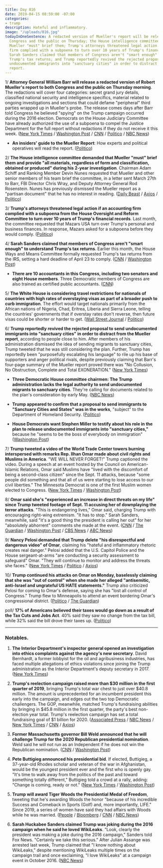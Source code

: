 ```yaml
---
title: Day 816
date: 2019-04-15 08:59:00 -07:00
categories:
- trump
description: Hateful and inflammatory.
image: "/uploads/816.jpg"
todayInOneSentence: A redacted version of Mueller's report will be released to both
  Congress and the public on Thursday; the House intelligence committee demand that
  Mueller "must" brief them; Trump's attorneys threatened legal action if an accounting
  firm complied with a subpoena to turn over 10 years of Trump's financial records;
  Sarah Sanders claimed that members of Congress aren't "smart enough" to understand
  Trump's tax returns; and Trump reportedly revived the rejected proposal to send
  undocumented immigrants into "sanctuary cities" in order to distract from the Mueller
  report.
---
```


1/ **Attorney General William Barr will release a redacted version of Robert Mueller's report to both Congress and the public on Thursday morning**. The redactions will cover four categories: secret grand jury details, classified national security and intelligence specifics, material related to ongoing investigations and sections that could defame "peripheral" third parties wrapped up in Mueller's probe. The release comes days after Barr told Congress he believed "spying" on the Trump campaign occurred during the 2016 election. Democrats on the House Judiciary Committee have already authorized the use of a subpoena to compel the Justice Department for the full report without redactions if they do not receive it this week. ([New York Times](https://www.nytimes.com/2019/04/15/us/politics/barr-mueller-report-delivery.html) / [Washington Post](https://www.washingtonpost.com/world/national-security/mueller-reports-release-is-expected-thursday-justice-dept-says/2019/04/15/dd44eb02-5f91-11e9-9412-daf3d2e67c6d_story.html) / [CNN](https://www.cnn.com/2019/04/15/politics/mueller-report-justice-department-plan/index.html) / [Politico](https://www.politico.com/story/2019/04/15/mueller-report-to-be-released-on-thursday-1275974) / [NBC News](https://www.nbcnews.com/politics/politics-news/mueller-s-report-russia-trump-be-made-public-thursday-n994571))

* **An insiders' guide to the Mueller Report**: How experts and political operatives will read the report. ([Politico](https://www.politico.com/magazine/story/2019/04/15/mueller-report-release-insiders-guide-226655))

2/ **The House intelligence committee demanded that Mueller "must" brief them and provide "all materials, regardless of form and classification, obtained or produced" during his 2-year investigation**. Chairman Adam Schiff and Ranking Member Devin Nunes requested that Mueller and other senior members of his team brief the committee, in a letter sent March 27th to Barr, FBI Director Chris Wray, and Deputy Attorney General Rod Rosenstein. Nunes has previously dismissed the Mueller report as a "partisan document" that he has no interest in reading. ([Daily Beast](https://www.thedailybeast.com/schiff-and-nunes-mueller-must-brief-intel-committeeand-turn-over-all-his-materials) / [Axios](https://www.axios.com/adam-schiff-devin-nunes-robert-mueller-house-intelligence-1734448f-e19e-463c-af9a-0c18190463ff.html) / [Politico](https://www.politico.com/story/2019/04/15/schiff-nunes-request-mueller-briefing-1276442))

3/ **Trump's attorneys threatened legal action if an accounting firm complied with a subpoena from the House Oversight and Reform Committee to turn over 10 years of Trump's financial records**. Last month, the committee requested that Mazars USA turn over Trump's personal and business finances. In response, Mazars asked for a subpoena before they would comply. ([Politico](https://www.politico.com/story/2019/04/15/trump-financial-records-1275965))

4/ **Sarah Sanders claimed that members of Congress aren't "smart enough" to understand Trump's tax returns**. Earlier this month, the House Ways and Means Committee formally requested Trump's tax returns from the IRS, setting a hard deadline of April 23 to comply. ([CNN](https://www.cnn.com/2019/04/14/politics/sarah-sanders-trump-tax-returns-democrats/index.html) / [Washington Post](https://www.washingtonpost.com/politics/congress-is-not-smart-enough-to-examine-trumps-tax-returns-sarah-sanders-says/2019/04/14/95959c4e-5ec8-11e9-bfad-36a7eb36cb60_story.html))

* **There are 10 accountants in this Congress, including two senators and eight House members**. Three Democratic members of Congress are also trained as certified public accountants. ([CNN](https://www.cnn.com/2019/04/14/politics/trump-taxes-accountants-congress/index.html))

5/ **The White House is considering travel restrictions for nationals of countries with high rates of overstaying visas as part of a broader push to curb immigration**. The effort would target nationals primarily from the African nations of Nigeria, Chad, Eritrea, Liberia and Sierra Leone, telling the countries' governments that if overstay rates don't reverse, then future visas could be shorter or harder to get. ([Wall Street Journal](https://www.wsj.com/articles/white-house-weighs-broader-immigration-curbs-11555283781) / [Politico](https://www.politico.com/story/2019/04/15/travel-ban-visa-overstay-1356417))

6/ **Trump reportedly revived the rejected proposal to send undocumented immigrants into "sanctuary cities" in order to distract from the Mueller report**, according to people close to him. After members of his administration dismissed the idea of sending migrants to sanctuary cities, Trump tweeted that he was still considering the plan. Further, Trump has reportedly been "purposefully escalating his language" to rile up his base of supporters and anger political rivals, despite previously claiming that Barr's four-page summary of the Mueller report proved there was "No Collusion, No Obstruction, Complete and Total EXONERATION." ([New York Times](https://www.nytimes.com/2019/04/14/us/politics/trump-mueller-report.html))

* **Three Democratic House committee chairmen: The Trump administration lacks the legal authority to send undocumented migrants to sanctuary cities**. They're calling for documents related to the plan's consideration by early May. ([NBC News](https://www.nbcnews.com/politics/congress/democratic-chairmen-demand-trump-admin-documents-sanctuary-city-proposal-n994556))

* **Trump appeared to confirm that a proposal to send immigrants to "Sanctuary Cities and States" was in the works**, "subject" to the Department of Homeland Security. ([Politico](https://www.politico.com/story/2019/04/15/trump-undocumented-immigrants-sanctuary-cities-1276353))

* **House Democrats want Stephen Miller to testify about his role in the plan to release undocumented immigrants into "sanctuary cities,"** because he "seems to be the boss of everybody on immigration" ([Washington Post](https://www.washingtonpost.com/powerpost/democrats-take-aim-at-miller-as-questions-persist-about-sanctuary-city-targeting/2019/04/14/61824ef4-5ed5-11e9-9ff2-abc984dc9eec_story.html))

7/ **Trump tweeted a video of the World Trade Center towers burning interspersed with remarks Rep. Ilhan Omar made about civil rights and Muslims in America**. "WE WILL NEVER FORGET!" Trump captioned the video. During a speech at an event hosted by the Council on American-Islamic Relations, Omar said Muslims have "lived with the discomfort of being a second-class citizen" since the Sept. 11 attacks, because "some people did something and that all of us were starting to lose access to our civil liberties." The Minnesota Democrat is one of the first Muslim women elected to Congress. ([New York Times](https://www.nytimes.com/2019/04/13/us/politics/trump-ilhan-omar-sept-11.html) / [Washington Post](https://www.washingtonpost.com/politics/2019/04/13/president-trump-targets-rep-ilhan-omar-with-video-twin-towers-burning/))

8/ **Omar said she's "experienced an increase in direct threats on my life" since Trump tweeted footage of Sept. 11 accusing her of downplaying the terror attacks**. "This is endangering lives," Omar said, charging Trump with encouraging right-wing extremism. "It has to stop." Sarah Sanders, meanwhile, said "it's a good thing the president is calling her out" for her "absolutely abhorrent" comments she made at the event. ([CNN](https://www.cnn.com/2019/04/14/politics/ilhan-omar-death-threats/index.html) / [The Guardian](https://www.theguardian.com/us-news/2019/apr/14/ilhan-omar-trump-9-11-september) / [Washington Post](https://www.washingtonpost.com/nation/2019/04/15/this-is-endangering-lives-it-has-stop-rep-ilhan-omar-says-death-threats-spiked-after-trump-tweet/) / [CBS News](https://www.cbsnews.com/news/ilhan-omar-death-threats-increased-since-trumps-twin-towers-tweet/) / [ABC News](https://abcnews.go.com/Politics/president-trump-calling-rep-ilhan-omar-comments-good/story?id=62384114))

9/ **Nancy Pelosi demanded that Trump delete "his disrespectful and dangerous video" of Omar**, claiming his "hateful and inflammatory rhetoric creates real danger." Pelosi added that the U.S. Capitol Police and the House sergeant-at-arms "are conducting a security assessment to safeguard" Omar. "They will continue to monitor and address the threats she faces." ([New York Times](https://www.nytimes.com/2019/04/14/us/politics/ilhan-omar-pelosi.html) / [Politico](https://www.politico.com/story/2019/04/14/ilhan-omar-pelosi-trump-security-alert-1274074) / [Axios](https://www.axios.com/pelosi-demands-trump-remove-video-ilhan-omar-033200ff-d89f-4866-88d0-4a0064be535a.html))

10/ **Trump continued his attacks on Omar on Monday, baselessly claiming that she was "out of control" when she made her alleged "antisemitic, anti-Israel and ungrateful US HATE statements."** Trump also criticized Pelosi for coming to Omar's defense, saying she has "lost all control of Congress." Trump flew to Minneapolis to attend an event bordering Omar's congressional district. ([Politico](https://www.politico.com/story/2019/04/15/trump-attacks-ilhan-omar-pelosi-1275357) / [The Guardian](https://www.theguardian.com/us-news/2019/apr/15/trump-continues-attack-on-ilhan-omar-with-hate-statements-accusation))

poll/ **17% of Americans believed their taxes would go down as a result of the Tax Cuts and Jobs Act**. 40% said they saw no change from the tax bill, while 32% said the bill drove their taxes up. ([Politico](https://www.politico.com/story/2019/04/15/donald-trump-tax-cuts-unpopular-1273469))

---

### Notables.

1. **The Interior Department's inspector general opened an investigation into ethics complaints against the agency's new secretary**. David Bernhardt, a former lobbyist for the oil and agribusiness industries, has faced multiple allegations of ethics violations since joining the Trump administration as the Interior Department's deputy secretary in 2017. ([New York Times](https://www.nytimes.com/2019/04/15/climate/bernhardt-interior-department-ethics-investigation.html))

2. **Trump's reelection campaign raised more than $30 million in the first quarter of 2019**, bringing Trump's total war chest to just over $40.8 million. The amount is unprecedented for an incumbent president this early into the campaign, and edges out the two top Democratic challengers. The GOP, meanwhile, matched Trump's fundraising abilities by bringing in $45.8 million in the first quarter, the party's best non-election year total. Trump's reelection campaign has set a total fundraising goal of $1 billion for 2020. ([Associated Press](https://apnews.com/38f693eed70940a7a71ad7997f6e56b3) / [NBC News](https://www.nbcnews.com/politics/2020-election/trump-campaign-raises-30-million-first-quarter-n993581) / [New York Times](https://www.nytimes.com/2019/04/14/us/politics/trump-2020-fundraising.html) / [CNN](https://www.cnn.com/2019/04/14/politics/trump-campaign-first-quarter/index.html) / [Axios](https://www.axios.com/trump-campaign-raises-30-million-first-quarter-2020-presidential-election-240a793a-4d28-4419-93b2-f3eb989964cd.html))

3. **Former Massachusetts governor Bill Weld announced that he will challenge Trump for the 2020 Republican presidential nomination**. Weld said he will not run as an Independent if he does not win the Republican nomination. ([CNN](https://www.cnn.com/2019/04/15/politics/bill-weld-2020-trump/index.html) / [Washington Post](https://www.washingtonpost.com/politics/bill-weld-launches-campaign-against-trump-for-2020-republican-nomination/2019/04/15/792a14f0-5fad-11e9-bfad-36a7eb36cb60_story.html))

4. **Pete Buttigieg announced his presidential bid**. If elected, Buttigieg, a 37-year-old Rhodes scholar and veteran of the war in Afghanistan, would be the youngest president ever and the first who is openly gay. "It's time to walk away from the politics of the past and toward something totally different," Buttigieg told a crowd at a rally, adding: "Change is coming, ready or not."  ([New York Times](https://www.nytimes.com/2019/04/14/us/politics/pete-buttigieg-announcement.html) / [Washington Post](https://www.washingtonpost.com/politics/pete-buttigieg-says-he-can-beat-donald-trump-in-2020/2019/04/14/ea22a7b8-5e5d-11e9-9625-01d48d50ef75_story.html))

5. **Trump will award Tiger Woods the Presidential Medal of Freedom**, tweeting that he's awarding Woods the honor "because of his incredible Success and Comeback in Sports (Golf) and, more importantly, LIFE." Since 2019, a series of women have said they had affairs with Woods while he was married. ([People](https://people.com/politics/donald-trump-giving-tiger-woods-presidential-medal-of-freedom/) / [Bloomberg](https://www.bloomberg.com/news/articles/2019-04-14/tiger-woods-wins-masters-reclaims-title-of-golf-s-biggest-star) / [CNN](https://www.cnn.com/2019/04/15/politics/tiger-woods-medal-of-freedom-donald-trump/index.html) / [NBC News](https://www.nbcnews.com/politics/donald-trump/trump-award-tiger-woods-presidential-medal-freedom-n994701))

6. **Sarah Huckabee Sanders claimed Trump was joking during the 2016 campaign when he said he loved WikiLeaks**. "Look, clearly the president was making a joke during the 2016 campaign," Sanders told Fox News. "Certainly we take this serious." After Julian Assange was arrested last week, Trump claimed that "I know nothing about WikiLeaks," despite mentioning WikiLeaks multiple times on the campaign trail and once exclaiming, "I love WikiLeaks" at a campaign event in October 2016. ([NBC News](https://www.nbcnews.com/politics/donald-trump/trump-was-joking-about-loving-wikileaks-sarah-sanders-says-n994296))